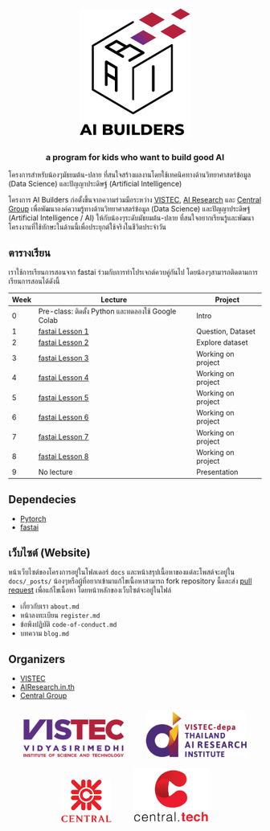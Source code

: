 <p align="center">
  <br>
  <img src="docs/images/logo-image.png" />
  <br>
</p>

<h3 align="center">
  <p>a program for kids who want to build good AI</p>
</h3>

โครงการสำหรับน้องๆมัธยมต้น-ปลาย ที่สนใจสร้างผลงานโดยใช้เทคนิคทางด้านวิทยาศาสตร์ข้อมูล (Data Science)
และปัญญาประดิษฐ์ (Artificial Intelligence)

โครงการ AI Builders ก่อตั้งขึ้นจากความร่วมมือระหว่าง [VISTEC](https://www.vistec.ac.th/), [AI Research](https://airesearch.in.th/) และ [Central Group](https://www.central.tech/) เพื่อพัฒนาองค์ความรู้ทางด้านวิทยาศาสตร์ข้อมูล (Data Science) และปัญญาประดิษฐ์
(Artificial Intelligence / AI) ให้กับน้องๆระดับมัธยมต้น-ปลาย
ที่สนใจอยากเรียนรู้และพัฒนาโครงงานที่ใช้ทักษะในด้านนี้เพื่อประยุกต์ใช้จริงในชีวิตประจำวัน

## ตารางเรียน

เราใช้การเรียนการสอนจาก fastai ร่วมกับการทำโปรเจกต์ควบคู่กันไป โดยน้องๆสามารถติดตามการเรียนการสอนได้ดังนี้

| Week | Lecture                                                     | Project            |
|------|-------------------------------------------------------------|--------------------|
| 0    | Pre-class: ติดตั้ง Python และทดลองใช้ Google Colab              | Intro              |
| 1    | [fastai Lesson 1](https://course.fast.ai/videos/?lesson=1) | Question, Dataset  |
| 2    | [fastai Lesson 2](https://course.fast.ai/videos/?lesson=2) | Explore dataset    |
| 3    | [fastai Lesson 3](https://course.fast.ai/videos/?lesson=3) | Working on project |
| 4    | [fastai Lesson 4](https://course.fast.ai/videos/?lesson=4) | Working on project |
| 5    | [fastai Lesson 5](https://course.fast.ai/videos/?lesson=5) | Working on project |
| 6    | [fastai Lesson 6](https://course.fast.ai/videos/?lesson=6) | Working on project |
| 7    | [fastai Lesson 7](https://course.fast.ai/videos/?lesson=7) | Working on project |
| 8    | [fastai Lesson 8](https://course.fast.ai/videos/?lesson=8) | Working on project |
| 9    | No lecture                                                  | Presentation       |

## Dependecies

* [Pytorch](https://pytorch.org/)
* [fastai](https://github.com/fastai/fastai)

## เว็บไซต์ (Website)

หน้าเว็บไซต์ของโครงการอยู่ในโฟลเดอร์ `docs` และหน้าสรุปเนื้อหาของแต่ละโพสต์จะอยู่ใน `docs/_posts/`
น้องๆหรือผู้ที่อยากเข้ามาแก้ไขเนื้อหาสามารถ fork repository นี้และส่ง [pull request](https://github.com/vistec-AI/ai-builders/pulls)
เพื่อแก้ไขเนื้อหา โดยหน้าหลักของเว็บไซต์จะอยู่ในไฟล์

* เกี่ยวกับเรา `about.md`
* หน้าลงทะเบียน `register.md`
* ข้อพึงปฏิบัติ `code-of-conduct.md`
* บทความ `blog.md`

## Organizers

* [VISTEC](https://www.vistec.ac.th/)
* [AIResearch.in.th](https://airesearch.in.th/)
* [Central Group](https://www.central.tech/)

<p align="center">
  <img style="margin: 10px 20px;" src="docs/images/vistec_logo.png"  width="200" />
  <img style="margin: 10px 20px;" src="docs/images/airesearch.png"  width="200" />
  <img style="margin: 10px 20px;" src="docs/images/central_logo.png"  width="100" />
  <img style="margin: 10px 20px;" src="docs/images/central_tech_logo.png"  width="150" />
</p>
